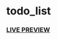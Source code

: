 # todo_list

### [LIVE PREVIEW][livePreview]


[livePreview]:https://thpham1997.github.io/todo_list/dist/